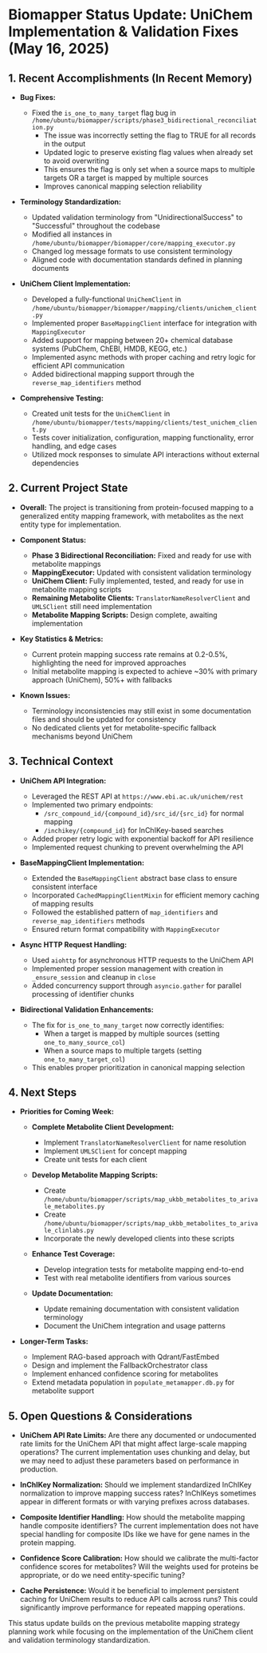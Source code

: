 # Biomapper Status Update: UniChem Implementation & Validation Fixes (May 16, 2025)

## 1. Recent Accomplishments (In Recent Memory)

* **Bug Fixes:**
  * Fixed the `is_one_to_many_target` flag bug in `/home/ubuntu/biomapper/scripts/phase3_bidirectional_reconciliation.py`
    * The issue was incorrectly setting the flag to TRUE for all records in the output
    * Updated logic to preserve existing flag values when already set to avoid overwriting
    * This ensures the flag is only set when a source maps to multiple targets OR a target is mapped by multiple sources
    * Improves canonical mapping selection reliability

* **Terminology Standardization:**
  * Updated validation terminology from "UnidirectionalSuccess" to "Successful" throughout the codebase
  * Modified all instances in `/home/ubuntu/biomapper/biomapper/core/mapping_executor.py`
  * Changed log message formats to use consistent terminology
  * Aligned code with documentation standards defined in planning documents

* **UniChem Client Implementation:**
  * Developed a fully-functional `UniChemClient` in `/home/ubuntu/biomapper/biomapper/mapping/clients/unichem_client.py`
  * Implemented proper `BaseMappingClient` interface for integration with `MappingExecutor`
  * Added support for mapping between 20+ chemical database systems (PubChem, ChEBI, HMDB, KEGG, etc.)
  * Implemented async methods with proper caching and retry logic for efficient API communication
  * Added bidirectional mapping support through the `reverse_map_identifiers` method

* **Comprehensive Testing:**
  * Created unit tests for the `UniChemClient` in `/home/ubuntu/biomapper/tests/mapping/clients/test_unichem_client.py`
  * Tests cover initialization, configuration, mapping functionality, error handling, and edge cases
  * Utilized mock responses to simulate API interactions without external dependencies

## 2. Current Project State

* **Overall:** The project is transitioning from protein-focused mapping to a generalized entity mapping framework, with metabolites as the next entity type for implementation.

* **Component Status:**
  * **Phase 3 Bidirectional Reconciliation:** Fixed and ready for use with metabolite mappings
  * **MappingExecutor:** Updated with consistent validation terminology
  * **UniChem Client:** Fully implemented, tested, and ready for use in metabolite mapping scripts
  * **Remaining Metabolite Clients:** `TranslatorNameResolverClient` and `UMLSClient` still need implementation
  * **Metabolite Mapping Scripts:** Design complete, awaiting implementation

* **Key Statistics & Metrics:**
  * Current protein mapping success rate remains at 0.2-0.5%, highlighting the need for improved approaches
  * Initial metabolite mapping is expected to achieve ~30% with primary approach (UniChem), 50%+ with fallbacks

* **Known Issues:**
  * Terminology inconsistencies may still exist in some documentation files and should be updated for consistency
  * No dedicated clients yet for metabolite-specific fallback mechanisms beyond UniChem

## 3. Technical Context

* **UniChem API Integration:**
  * Leveraged the REST API at `https://www.ebi.ac.uk/unichem/rest`
  * Implemented two primary endpoints:
    * `/src_compound_id/{compound_id}/src_id/{src_id}` for normal mapping
    * `/inchikey/{compound_id}` for InChIKey-based searches
  * Added proper retry logic with exponential backoff for API resilience
  * Implemented request chunking to prevent overwhelming the API

* **BaseMappingClient Implementation:**
  * Extended the `BaseMappingClient` abstract base class to ensure consistent interface
  * Incorporated `CachedMappingClientMixin` for efficient memory caching of mapping results
  * Followed the established pattern of `map_identifiers` and `reverse_map_identifiers` methods
  * Ensured return format compatibility with `MappingExecutor`

* **Async HTTP Request Handling:**
  * Used `aiohttp` for asynchronous HTTP requests to the UniChem API
  * Implemented proper session management with creation in `_ensure_session` and cleanup in `close`
  * Added concurrency support through `asyncio.gather` for parallel processing of identifier chunks

* **Bidirectional Validation Enhancements:**
  * The fix for `is_one_to_many_target` now correctly identifies:
    * When a target is mapped by multiple sources (setting `one_to_many_source_col`)
    * When a source maps to multiple targets (setting `one_to_many_target_col`)
  * This enables proper prioritization in canonical mapping selection

## 4. Next Steps

* **Priorities for Coming Week:**
  * **Complete Metabolite Client Development:**
    * Implement `TranslatorNameResolverClient` for name resolution
    * Implement `UMLSClient` for concept mapping
    * Create unit tests for each client

  * **Develop Metabolite Mapping Scripts:**
    * Create `/home/ubuntu/biomapper/scripts/map_ukbb_metabolites_to_arivale_metabolites.py`
    * Create `/home/ubuntu/biomapper/scripts/map_ukbb_metabolites_to_arivale_clinlabs.py`
    * Incorporate the newly developed clients into these scripts

  * **Enhance Test Coverage:**
    * Develop integration tests for metabolite mapping end-to-end
    * Test with real metabolite identifiers from various sources

  * **Update Documentation:**
    * Update remaining documentation with consistent validation terminology
    * Document the UniChem integration and usage patterns

* **Longer-Term Tasks:**
  * Implement RAG-based approach with Qdrant/FastEmbed
  * Design and implement the FallbackOrchestrator class
  * Implement enhanced confidence scoring for metabolites
  * Extend metadata population in `populate_metamapper.db.py` for metabolite support

## 5. Open Questions & Considerations

* **UniChem API Rate Limits:** Are there any documented or undocumented rate limits for the UniChem API that might affect large-scale mapping operations? The current implementation uses chunking and delay, but we may need to adjust these parameters based on performance in production.

* **InChIKey Normalization:** Should we implement standardized InChIKey normalization to improve mapping success rates? InChIKeys sometimes appear in different formats or with varying prefixes across databases.

* **Composite Identifier Handling:** How should the metabolite mapping handle composite identifiers? The current implementation does not have special handling for composite IDs like we have for gene names in the protein mapping.

* **Confidence Score Calibration:** How should we calibrate the multi-factor confidence scores for metabolites? Will the weights used for proteins be appropriate, or do we need entity-specific tuning?

* **Cache Persistence:** Would it be beneficial to implement persistent caching for UniChem results to reduce API calls across runs? This could significantly improve performance for repeated mapping operations.

This status update builds on the previous metabolite mapping strategy planning work while focusing on the implementation of the UniChem client and validation terminology standardization.

